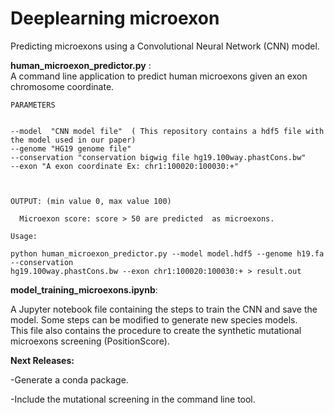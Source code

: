 # Deeplearning microexon
Predicting microexons using a Convolutional Neural Network (CNN) model.  

 __human_microexon_predictor.py__ :  
A command line application to predict human microexons given an exon chromosome coordinate.  


```
PARAMETERS


--model  "CNN model file"  ( This repository contains a hdf5 file with the model used in our paper)
--genome "HG19 genome file"  
--conservation "conservation bigwig file hg19.100way.phastCons.bw"  
--exon "A exon coordinate Ex: chr1:100020:100030:+"  
  

  
OUTPUT: (min value 0, max value 100)  

  Microexon score: score > 50 are predicted  as microexons.  

```


```
Usage:  

python human_microexon_predictor.py --model model.hdf5 --genome h19.fa --conservation 
hg19.100way.phastCons.bw --exon chr1:100020:100030:+ > result.out

```
__model_training_microexons.ipynb__:  
  

A Jupyter notebook file containing the steps to train the CNN and save the model. 
Some steps can be modified to generate new species models.  
This file also contains the procedure to create the synthetic mutational microexons screening (PositionScore).  
 





__Next Releases:__  

  -Generate a conda package.  

  -Include the mutational screening in the command line tool.



